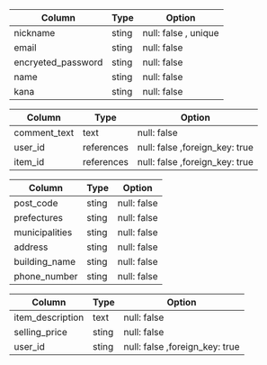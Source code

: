 

| Column             | Type  | Option               |
| ------------------ | ----- | -------------------- |
| nickname           | sting | null: false , unique |
| email              | sting | null: false          |
| encryeted_password | sting | null: false          |
| name               | sting | null: false          |
| kana               | sting | null: false          |



| Column       | Type       | Option                         |
| ------------ | ---------- | ------------------------------ |
| comment_text | text       | null: false                    |
| user_id      | references | null: false ,foreign_key: true |
| item_id      | references | null: false ,foreign_key: true |



| Column         | Type  | Option      |
| -------------- | ----- | ----------- |
| post_code      | sting | null: false |
| prefectures    | sting | null: false |
| municipalities | sting | null: false |
| address        | sting | null: false |
| building_name  | sting | null: false |
| phone_number   | sting | null: false |



| Column           | Type  | Option                         |
| ---------------- | ----- | ------------------------------ |
| item_description | text  | null: false                    |
| selling_price    | sting | null: false                    |
| user_id          | sting | null: false ,foreign_key: true |

